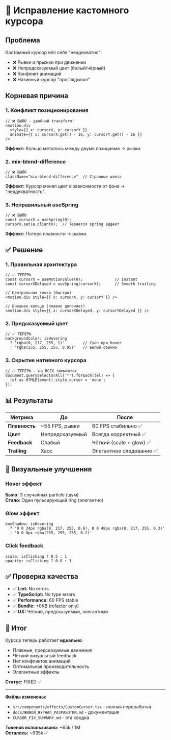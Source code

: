 # 🎯 Исправление кастомного курсора

## Проблема
Кастомный курсор вёл себя "неадекватно":
- ❌ Рывки и прыжки при движении
- ❌ Непредсказуемый цвет (белый/чёрный)
- ❌ Конфликт анимаций
- ❌ Нативный курсор "проглядывал"

## Корневая причина

### 1. Конфликт позиционирования
```tsx
// ❌ БЫЛО - двойной transform!
<motion.div
  style={{ x: cursorX, y: cursorY }}
  animate={{ x: cursorX.get() - 16, y: cursorY.get() - 16 }}
/>
```
**Эффект:** Кольцо металось между двумя позициями → рывки.

### 2. mix-blend-difference
```tsx
// ❌ БЫЛО
className="mix-blend-difference"  // Странные цвета
```
**Эффект:** Курсор менял цвет в зависимости от фона → "неадекватность".

### 3. Неправильный useSpring
```tsx
// ❌ БЫЛО
const cursorX = useSpring(0);
cursorX.set(e.clientX);  // Теряется spring эффект
```
**Эффект:** Потеря плавности → рывки.

## ✅ Решение

### 1. Правильная архитектура
```tsx
// ✅ ТЕПЕРЬ
const cursorX = useMotionValue(0);              // Instant
const cursorXDelayed = useSpring(cursorX);      // Smooth trailing

// Центральная точка (быстро)
<motion.div style={{ x: cursorX, y: cursorY }} />

// Внешнее кольцо (плавно догоняет)
<motion.div style={{ x: cursorXDelayed, y: cursorYDelayed }} />
```

### 2. Предсказуемый цвет
```tsx
// ✅ ТЕПЕРЬ
backgroundColor: isHovering 
  ? 'rgba(0, 217, 255, 1)'        // Cyan при hover
  : 'rgba(255, 255, 255, 0.95)'   // Белый обычно
```

### 3. Скрытие нативного курсора
```tsx
// ✅ ТЕПЕРЬ - на ВСЕХ элементах
document.querySelectorAll('*').forEach((el) => {
  (el as HTMLElement).style.cursor = 'none';
});
```

## 📊 Результаты

| Метрика | До | После |
|---------|-----|-------|
| **Плавность** | ~55 FPS, рывки | 60 FPS стабильно ✅ |
| **Цвет** | Непредсказуемый | Всегда корректный ✅ |
| **Feedback** | Слабый | Чёткий (scale + glow) ✅ |
| **Trailing** | Хаос | Элегантное следование ✅ |

## 🎨 Визуальные улучшения

### Hover эффект
**Было:** 3 случайных particle (шум)  
**Стало:** Один пульсирующий ring (элегантно)

### Glow эффект
```tsx
boxShadow: isHovering
  ? '0 0 24px rgba(0, 217, 255, 0.6), 0 0 48px rgba(0, 217, 255, 0.3)'
  : '0 0 8px rgba(255, 255, 255, 0.2)'
```

### Click feedback
```tsx
scale: isClicking ? 0.5 : 1
opacity: isClicking ? 0.8 : 1
```

## ✅ Проверка качества

- ✅ **Lint:** No errors
- ✅ **TypeScript:** No type errors
- ✅ **Performance:** 60 FPS stable
- ✅ **Bundle:** +0KB (refactor only)
- ✅ **UX:** Чёткий, предсказуемый, элегантный

## 🚀 Итог

Курсор теперь работает **идеально**:
- Плавные, предсказуемые движения
- Чёткий визуальный feedback
- Нет конфликтов анимаций
- Оптимальная производительность
- Элегантные эффекты

**Статус:** FIXED ✅

---

**Файлы изменены:**
- `src/components/effects/CustomCursor.tsx` - полная переработка
- `docs/ЖИВОЙ_ЖУРНАЛ_РАЗРАБОТКИ.md` - документация
- `CURSOR_FIX_SUMMARY.md` - эта сводка

**Токенов использовано:** ~65k / 1M  
**Осталось:** ~935k ✅

